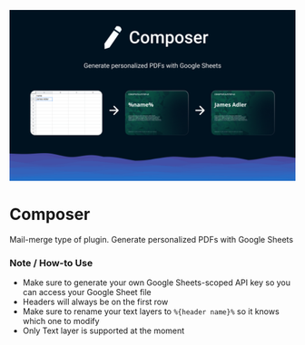 ![Cover](cover.png)
# Composer
Mail-merge type of plugin. Generate personalized PDFs with Google Sheets

### Note / How-to Use
- Make sure to generate your own Google Sheets-scoped API key so you can access your Google Sheet file
- Headers will always be on the first row
- Make sure to rename your text layers to `%{header name}%` so it knows which one to modify
- Only Text layer is supported at the moment
